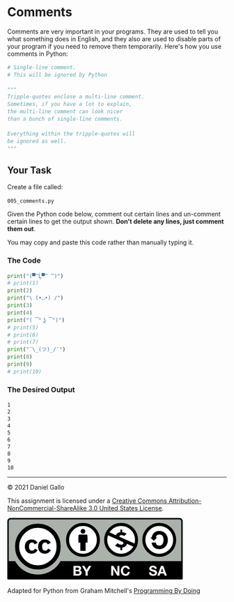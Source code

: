 # Comments

Comments are very important in your programs. They are used to tell you what something does in English, and they also are used to disable parts of your program if you need to remove them temporarily. Here's how you use comments in Python:

```python
# Single-line comment.
# This will be ignored by Python

"""
Tripple-quotes enclose a multi-line comment.
Sometimes, if you have a lot to explain,
the multi-line comment can look nicer
than a bunch of single-line comments.

Everything within the tripple-quotes will
be ignored as well.
"""
```

## Your Task
Create a file called:

`005_comments.py`

Given the Python code below, comment out certain lines and un-comment certain lines to get the output shown. **Don't delete any lines, just comment them out**.

You may copy and paste this code rather than manually typing it.

### The Code
```python
print("(▀̿Ĺ̯▀̿ ̿)")
# print(1)
print(2)
print("\ (•◡•) /")
print(3)
print(4)
print("( ͡° ͜ʖ ͡°)")
# print(5)
# print(6)
# print(7)
print("¯\_(ツ)_/¯")
print(8)
print(9)
# print(10)
```

### The Desired Output
```
1
2
3
4
5
6
7
8
9
10
```

---


© 2021 Daniel Gallo

This assignment is licensed under a
[Creative Commons Attribution-NonCommercial-ShareAlike 3.0 United States License](https://creativecommons.org/licenses/by-nc-sa/3.0/us/deed.en_US).  

![Creative Commons License](images/by-nc-sa.png)

Adapted for Python from Graham Mitchell's [Programming By Doing](https://programmingbydoing.com/)